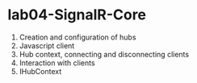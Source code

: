 # lab04-SignalR-Core

1. Creation and configuration of hubs
2. Javascript client
3. Hub context, connecting and disconnecting clients
4. Interaction with clients
5. IHubContext

